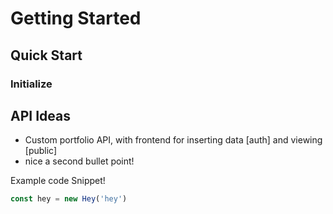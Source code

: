 # Getting Started
## Quick Start
### Initialize

## API Ideas
* Custom portfolio API, with frontend for inserting data [auth] and viewing [public]
* nice a second bullet point!

Example code Snippet!
``` javascript
const hey = new Hey('hey')
```